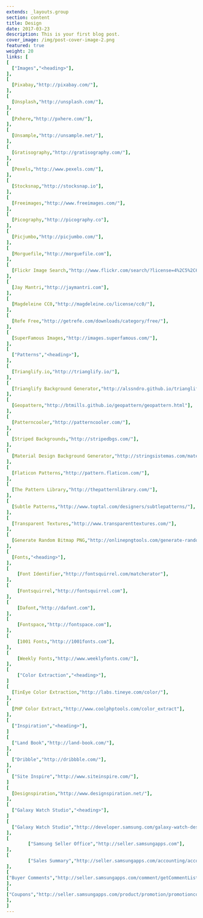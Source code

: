 ```yaml
---
extends: _layouts.group
section: content
title: Design
date: 2017-03-23
description: This is your first blog post.
cover_image: /img/post-cover-image-2.png
featured: true
weight: 20
links: [
[
  ["Images","<heading>"],
],
[
  [Pixabay,"http://pixabay.com/"],
],
[
  [Unsplash,"http://unsplash.com/"],
],
[
  [Pxhere,"http://pxhere.com/"],
],
[
  [Unsample,"http://unsample.net/"],
],
[
  [Gratisography,"http://gratisography.com/"],
],
[
  [Pexels,"http://www.pexels.com/"],
],
[
  [Stocksnap,"http://stocksnap.io"],
],
[
  [Freeimages,"http://www.freeimages.com/"],
],
[
  [Picography,"http://picography.co"],
],
[
  [Picjumbo,"http://picjumbo.com/"],
],
[
  [Morguefile,"http://morguefile.com"],
],
[
  [Flickr Image Search,"http://www.flickr.com/search/?license=4%2C5%2C6%2C9%2C10&advanced=1&dimension_search_mode=min&height=1024&width=1024&media=photos&text="],
],
[
  [Jay Mantri,"http://jaymantri.com"],
],
[
  [Magdeleine CC0,"http://magdeleine.co/license/cc0/"],
],
[
  [Refe Free,"http://getrefe.com/downloads/category/free/"],
],
[
  [SuperFamous Images,"http://images.superfamous.com/"],
],
[
  ["Patterns","<heading>"],
],
[
  [Trianglify.io,"http://trianglify.io/"],
],
[
  [Trianglify Background Generator,"http://alssndro.github.io/trianglify-background-generator/"],
],
[
  [Geopattern,"http://btmills.github.io/geopattern/geopattern.html"],
],
[
  [Patterncooler,"http://patterncooler.com/"],
],
[
  [Striped Backgrounds,"http://stripedbgs.com/"],
],
[
  [Material Design Background Generator,"http://stringsistemas.com/materialgenerator.html"],
],
[
  [Flaticon Patterns,"http://pattern.flaticon.com/"],
],
[
  [The Pattern Library,"http://thepatternlibrary.com/"],
],
[
  [Subtle Patterns,"http://www.toptal.com/designers/subtlepatterns/"],
],
[
  [Transparent Textures,"http://www.transparenttextures.com/"],
],
[
  [Generate Random Bitmap PNG,"http://onlinepngtools.com/generate-random-png"],
],
[
  [Fonts,"<heading>"],
],
[
    [Font Identifier,"http://fontsquirrel.com/matcherator"],
],
[
    [Fontsquirrel,"http://fontsquirrel.com"],
],
[
    [Dafont,"http://dafont.com"],
],
[
    [Fontspace,"http://fontspace.com"],
],
[
    [1001 Fonts,"http://1001fonts.com"],
],
[
    [Weekly Fonts,"http://www.weeklyfonts.com/"],
],
[
    ["Color Extraction","<heading>"],
]
[
  [TinEye Color Extraction,"http://labs.tineye.com/color/"],
],
[
  [PHP Color Extract,"http://www.coolphptools.com/color_extract"],
],
[
  ["Inspiration","<heading>"],
]
[
  ["Land Book","http://land-book.com/"],
],
[
  ["Dribble","http://dribbble.com/"],
],
[
  ["Site Inspire","http://www.siteinspire.com/"],
]
[
  [Designspiration,"http://www.designspiration.net/"],
],
[
  ["Galaxy Watch Studio","<heading>"],
]
[
  ["Galaxy Watch Studio","http://developer.samsung.com/galaxy-watch-design/studio/overview.html"],
],
[
        ["Samsung Seller Office","http://seller.samsungapps.com"],
],
[
        ["Sales Summary","http://seller.samsungapps.com/accounting/accountingList.as"],
],
[
["Buyer Comments","http://seller.samsungapps.com/comment/getCommentList.as"],
],
[
["Coupons","http://seller.samsungapps.com/product/promotion/promotioncoupon.as"],
],
]
---
```

